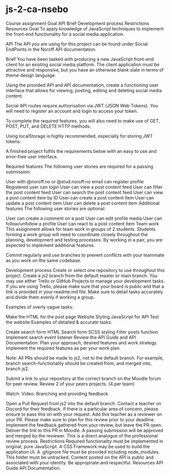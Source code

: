 # js-2-ca-nsebo
Course assignment
Goal
API
Brief
Development process
Restrictions
Resources
Goal
To apply knowledge of JavaScript techniques to implement the front-end functionality for a social media application.

API
The API you are using for this project can be found under Social EndPoints in the Noroff API documentation.

Brief
You have been tasked with producing a new JavaScript front-end client for an existing social media platform. The client application must be attractive and responsive, but you have an otherwise blank slate in terms of theme design language.

Using the provided API and API documentation, create a functioning user interface that allows for viewing, posting, editing and deleting social media content.

Social API routes require authorisation via JWT (JSON Web Tokens). You will need to register an account and login to access your token.

To complete the required features, you will also need to make use of GET, POST, PUT, and DELETE HTTP methods.

Using localStorage is highly recommended, especially for storing JWT tokens.

A finished project fulfils the requirements below with an easy to use and error-free user interface.

Required features
The following user stories are required for a passing submission:

User with @noroff.no or @stud.noroff.no email can register profile
Registered user can login
User can view a post content feed
User can filter the post content feed
User can search the post content feed
User can view a post content item by ID
User can create a post content item
User can update a post content item
User can delete a post content item
Additional features
The following user stories are optional:

User can create a comment on a post
User can edit profile media
User can follow/unfollow a profile
User can react to a post content item
Team work
This assignment allows for team work in groups of 2 students. Students forming a work group will need to coordinate closely throughout the planning, development and testing processes. By working in a pair, you are expected to implement additional features.

Commit regularly and use branches to prevent conflicts with your teammate as you work on the same codebase.

Development process
Create or select one repository to use throughout this project.
Create a js2 branch from the default master or main branch.
You may use either Trello or GitHub Projects to manage your development tasks. If you are using Trello, please make sure that your board is public and that a link is provided in your readme.md file. Make sure to detail tasks accurately and divide them evenly if working a group.

Examples of overly vague tasks:

Make the HTML for the post page
Website Styling
JavaScript for API
Test the website
Examples of detailed & accurate tasks:

Create search form HTML
Search form SCSS styling
Filter posts function
Implement search event listener
Review the API Guide and API Documentation.
Plan your approach, desired features and work strategy.
Implement the required features as per your work plan.

Note: All PRs should be made to js2, not to the default branch. For example, branch search-functionality should be created from, and merged into, branch js2.

Submit a link to your repository at the correct branch on the Moodle forum for peer review.
Review 2 of your peers projects. (4 per team)

Watch: Video: Branching and providing feedback

Open a Pull Request from js2 into the default branch. Contact a teacher on Discord for their feedback. If there is a particular area of concern, please ensure to pass this on with your request. Add this teacher as a reviewer on your PR. Please make sure to plan for this review prior to your deadline.
Implement the feedback gathered from your review, but leave the PR open.
Deliver the link to this PR in Moodle. A passing submission will be approved and merged by the reviewer. This is a direct analogue of the professional review process.
Restrictions
Required functionality must be implemented in original, pure JavaScript.
A CSS Framework may be used to build the application UI.
A .gitignore file must be provided including node_modules. This folder must be untracked.
Content posted on the API is public and associated with your identity. Be appropriate and respectful.
Resources
API Guide
API Documentation.
